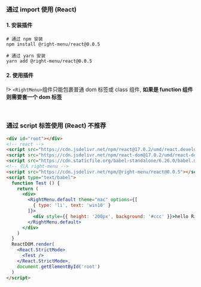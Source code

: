 
### 通过 import 使用 (React)

#### 1. 安装插件

```shell
# 通过 npm 安装
npm install @right-menu/react@0.0.5

# 通过 yarn 安装
yarn add @right-menu/react@0.0.5
```

#### 2. 使用插件

!> `<RightMenu>`组件只能包裹普通 dom 标签或 class 组件, **如果是 function 组件则需要套一个 dom 标签**

<div id="react-esm-demo"></div>


<br />

### 通过 script 标签使用 (React) 不推荐

```html
<div id="root"></div>
<!-- react -->
<script src="https://cdn.jsdelivr.net/npm/react@17.0.2/umd/react.development.js"></script>
<script src="https://cdn.jsdelivr.net/npm/react-dom@17.0.2/umd/react-dom.development.js"></script>
<script src="https://cdn.staticfile.org/babel-standalone/6.26.0/babel.min.js"></script>
<!-- 引入 right-menu -->
<script src="https://cdn.jsdelivr.net/npm/@right-menu/react@0.0.5"></script>
<script type="text/babel">
  function Test () {
    return (
      <div>
        <RightMenu.default theme="mac" options={[
          { type: 'li', text: 'win10' }
        ]}>
          <div style={{ height: '200px', background: '#ccc' }}>hello RightMenu</div>
        </RightMenu.default>
      </div>
    )
  }
  ReactDOM.render(
    <React.StrictMode>
      <Test />
    </React.StrictMode>,
    document.getElementById('root')
  )
</script>
```

<script>
  new MiniSandbox({
    el: '#react-esm-demo',
    files: {
      'app.jsx': {
        defaultValue: `import React from 'react'
import ReactDOM from 'react-dom'
import RightMenu from '@right-menu/react'

function App () {
  const options = [{
    type: 'li', // type为li是普通按钮
    text: '复制(C)', // 按钮的名称
    callback: () => alert('点击了复制') // 回调函数
  }]
  return <div>
    <RightMenu options={options}>
      <div style={{ height: '100px', background: '#ccc' }}>
        点击右键
      </div>
    </RightMenu>
  </div>
}

ReactDOM.render(<App />, document.getElementById("root"))
`,
        importMap: {
          "imports": {
            "react": "https://ga.jspm.io/npm:react@17.0.2/index.js",
            "react-dom": "https://ga.jspm.io/npm:react-dom@17.0.2/index.js",
            "@right-menu/react": "https://cdn.jsdelivr.net/npm/@right-menu/react@0.0.5/dist/index.esm.js"
          },
          "scopes": {
            "https://ga.jspm.io/": {
              "object-assign": "https://ga.jspm.io/npm:object-assign@4.1.1/index.js",
              "scheduler": "https://ga.jspm.io/npm:scheduler@0.20.2/index.js",
              "scheduler/tracing": "https://ga.jspm.io/npm:scheduler@0.20.2/tracing.js"
            }
          }
        }
      },
    },
    loaders: {
      '.jsx': SandboxReactLoader
    },
    defaultConfig: {
      height: '460px',
      editorWidth: '58%'
    }
  })
</script>